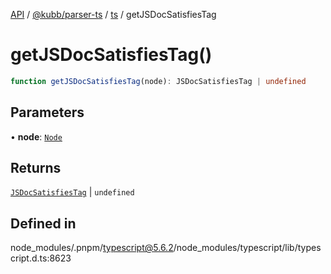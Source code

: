 [API](../../../../../packages.md) / [@kubb/parser-ts](../../../index.md) / [ts](../index.md) / getJSDocSatisfiesTag

# getJSDocSatisfiesTag()

```ts
function getJSDocSatisfiesTag(node): JSDocSatisfiesTag | undefined
```

## Parameters

• **node**: [`Node`](../interfaces/Node.md)

## Returns

[`JSDocSatisfiesTag`](../interfaces/JSDocSatisfiesTag.md) \| `undefined`

## Defined in

node\_modules/.pnpm/typescript@5.6.2/node\_modules/typescript/lib/typescript.d.ts:8623
